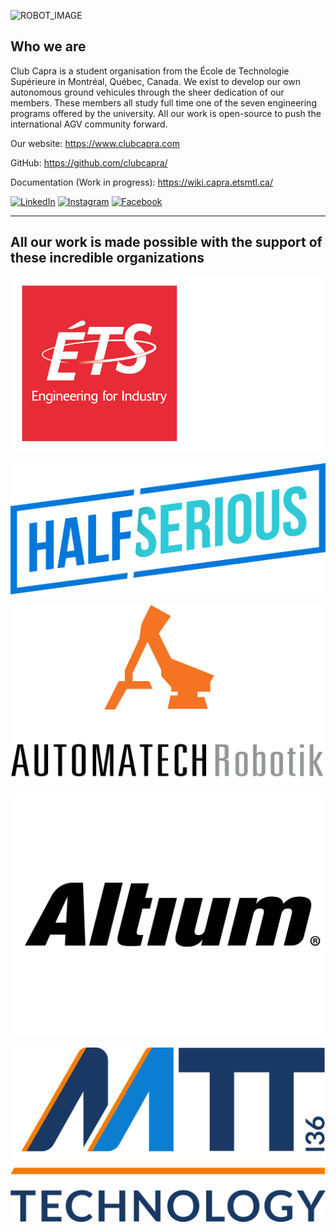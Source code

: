 ![ROBOT_IMAGE](images/Capra-Markhor.png)

## Who we are

Club Capra is a student organisation from the École de Technologie Supérieure in Montréal, Québec, Canada. We exist to develop our own autonomous ground vehicules through the sheer dedication of our members. These members all study full time one of the seven engineering programs offered by the university. All our work is open-source to push the international AGV community forward.

Our website: <https://www.clubcapra.com>

GitHub: <https://github.com/clubcapra/>

Documentation (Work in progress): <https://wiki.capra.etsmtl.ca/>

[![LinkedIn](https://img.shields.io/badge/LinkedIn-0077B5?style=for-the-badge&logo=linkedin&logoColor=white)](https://www.linkedin.com/company/club-capra/)
[![Instagram](https://img.shields.io/badge/Instagram-E4405F?style=for-the-badge&logo=instagram&logoColor=white)](https://www.instagram.com/capra_ets/)
[![Facebook](https://img.shields.io/badge/Facebook-1877F2?style=for-the-badge&logo=facebook&logoColor=white)](https://www.facebook.com/clubcapra/)

---

## All our work is made possible with the support of these incredible organizations

![ÉTS](commanditaires/Logo_ETS_TypoBlanche_D_EN.png)

![HalfSerious](commanditaires/HS_logo_couleur.png)

![Automatech](commanditaires/automatech.png)

![Altium](commanditaires/altium.svg)

![MTT](commanditaires/mtt.png)

<!--<img src="/profile/commanditaires/altium.svg" width="200" height"100"> -->
<!-- ![AEETS](commanditaires/aeets.png) -->
